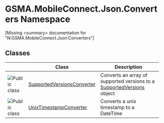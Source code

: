 GSMA.MobileConnect.Json.Converters Namespace
============================================

[Missing &lt;summary> documentation for "N:GSMA.MobileConnect.Json.Converters"]



Classes
-------

                | Class                           | Description                                                                
--------------- | ------------------------------- | -------------------------------------------------------------------------- 
![Public class] | [SupportedVersionsConverter][1] | Converts an array of supported versions to a [SupportedVersions][2] object 
![Public class] | [UnixTimestampConverter][3]     | Converts a unix timestamp to a DateTime                                    

[1]: SupportedVersionsConverter/README.md
[2]: ../GSMA.MobileConnect.Discovery/SupportedVersions/README.md
[3]: UnixTimestampConverter/README.md
[4]: ../_icons/Help.png
[Public class]: ../_icons/pubclass.gif "Public class"